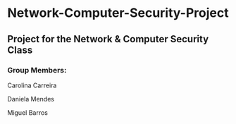 # Network-Computer-Security-Project

## Project for the Network & Computer Security Class

### Group Members:

Carolina Carreira

Daniela Mendes

Miguel Barros

